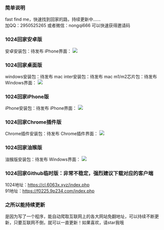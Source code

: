 ### 简单说明  
fast find me，快速找到回家的路，持续更新中......  
加QQ：2950525265 或者微信：nongqi666 可以快速获得邀请码


### 1024回家安卓版  
安卓安装包：待发布
iPhone界面：
![](https://1024.com/wp-content/uploads/2022/01/2022011714060442.jpg)

### 1024回家桌面版  
windows安装包：待发布
mac inter安装包：待发布
mac m1/m2芯片包：待发布
Windows界面：
![](https://p1.pstatp.com/origin/pgc-image/5b1fce82a056446393be86d36b4b7ee9)


### 1024回家iPhone版  
iPhone安装包：待发布
iPhone界面：
![](https://p1.pstatp.com/origin/pgc-image/5b1fce82a056446393be86d36b4b7ee9)

### 1024回家Chrome插件版
Chrome插件安装包：待发布
Chrome插件界面：
![](https://p1.pstatp.com/origin/pgc-image/5b1fce82a056446393be86d36b4b7ee9)


### 1024回家油猴版  
油猴版安装包：待发布
Windows界面：
![](https://p1.pstatp.com/origin/pgc-image/5b1fce82a056446393be86d36b4b7ee9)


### 1024回家Github临时版：非常不稳定，强烈建议下载对应的客户端
1024地址：https://cl.6063x.xyz/index.php  
91地址：https://f0225.9p234.com/index.php

### 之所以能持续更新  
是因为写了一个程序，能自动爬取互联网上的各大网站免翻地址，可以持续不断更新，只要互联网不倒，就可以一直更新！如果喜欢，请star我哦